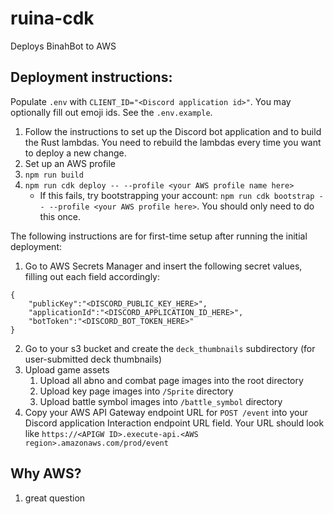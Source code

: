 # ruina-cdk

Deploys BinahBot to AWS

## Deployment instructions:
Populate `.env` with `CLIENT_ID="<Discord application id>"`. You may optionally fill out emoji ids. See the `.env.example`.

1. Follow the instructions to set up the Discord bot application and to build the Rust lambdas. You need to rebuild the lambdas every time you want to deploy a new change.
2. Set up an AWS profile
3. `npm run build`
4. `npm run cdk deploy -- --profile <your AWS profile name here>`
    - If this fails, try bootstrapping your account: `npm run cdk bootstrap -- --profile <your AWS profile here>`. You should only need to do this once.

The following instructions are for first-time setup after running the initial deployment:
1. Go to AWS Secrets Manager and insert the following secret values, filling out each field accordingly:

```
{
    "publicKey":"<DISCORD_PUBLIC_KEY_HERE>",
    "applicationId":"<DISCORD_APPLICATION_ID_HERE>",
    "botToken":"<DISCORD_BOT_TOKEN_HERE>"
}
```

2. Go to your s3 bucket and create the `deck_thumbnails` subdirectory (for user-submitted deck thumbnails)
3. Upload game assets
    1. Upload all abno and combat page images into the root directory
    2. Upload key page images into `/Sprite` directory
    3. Upload battle symbol images into `/battle_symbol` directory
4. Copy your AWS API Gateway endpoint URL for `POST /event` into your Discord application Interaction endpoint URL field. Your URL should look like `https://<APIGW ID>.execute-api.<AWS region>.amazonaws.com/prod/event`

## Why AWS?
1. great question
